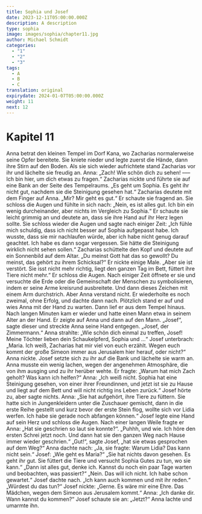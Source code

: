 ```yaml
---
title: Sophia und Josef
date: 2023-12-11T05:00:00.000Z
description: A description
type: sophia
image: images/sophia/chapter11.jpg
author: Michael Schmidt
categories:
  - "1"
  - "2"
  - "3"
tags:
  - A
  - B
  - C
translation: original
expirydate: 2024-01-07T05:00:00.000Z
weight: 11
next: 12
---
```

# Kapitel 11

Anna betrat den kleinen Tempel im Dorf Kana, wo Zacharias normalerweise seine Opfer bereitete. Sie kniete nieder und legte zuerst die Hände, dann ihre Stirn auf den Boden. Als sie sich wieder aufrichtete stand Zacharias vor ihr und lächelte sie freudig an.
Anna: „Zach! Wie schön dich zu sehen! ––– Ich bin hier, um dich etwas zu fragen.“
Zacharias nickte und führte sie auf eine Bank an der Seite des Tempelraums.
„Es geht um Sophia. Es geht ihr nicht gut, nachdem sie die Steinigung gesehen hat.“
Zacharias deutete mit dem Finger auf Anna.
„Mir? Mir geht es gut.“
Er schaute sie fragend an.
Sie schloss die Augen und fühlte in sich nach: „Nein, es ist alles gut. Ich bin ein wenig durcheinander, aber nichts im Vergleich zu Sophia.“
Er schaute sie leicht grimmig an und deutete an, dass sie ihre Hand auf ihr Herz legen sollte.
Sie schloss wieder die Augen und sagte nach einiger Zeit: „Ich fühle mich schuldig, dass ich nicht besser auf Sophia aufgepasst habe. Ich wusste, dass sie mir nachlaufen würde, aber ich habe nicht genug darauf geachtet. Ich habe es dann sogar vergessen. Sie hätte die Steinigung wirklich nicht sehen sollen.“
Zacharias schüttelte den Kopf und deutete auf ein Sonnenbild auf dem Altar.
„Du meinst Gott hat das so gewollt? Du meinst, das gehört zu ihrem Schicksal?“
Er nickte einige Male.
„Aber sie ist verstört. Sie isst nicht mehr richtig, liegt den ganzen Tag im Bett, füttert ihre Tiere nicht mehr.“
Er schloss die Augen. Nach einiger Zeit öffnete er sie und versuchte die Erde oder die Gemeinschaft der Menschen zu symbolisieren, indem er seine Arme kreisrund ausbreitete. Und dann dieses Zeichen mit einem Arm durchstrich. Aber Anna verstand nicht. Er wiederholte es noch zweimal, ohne Erfolg, und dachte dann nach. Plötzlich stand er auf und wies Anna mit der Hand zu warten. Dann lief er aus dem Tempel hinaus. Nach langen Minuten kam er wieder und hatte einen Mann etwa in seinem Alter an der Hand. Er zeigte auf Anna und dann auf den Mann.
„Josef“, sagte dieser und streckte Anna seine Hand entgegen. „Josef, der Zimmermann.“
Anna strahlte: „Wie schön dich einmal zu treffen, Josef! Meine Töchter lieben dein Schaukelpferd, Sophia und …“
Josef unterbrach: „Maria. Ich weiß, Zacharias hat mir viel von euch erzählt. Wegen euch kommt der große Simeon immer aus Jerusalem hier herauf, oder nicht?“
Anna nickte.
Josef setzte sich zu ihr auf die Bank und lächelte sie warm an. Anna musste ein wenig lachen, wegen der angenehmen Atmosphäre, die von ihm ausging und zu ihr herüber wehte.
Er fragte: „Warum hat mich Zach geholt? Was kann ich helfen?“
Anna: „Ich weiß nicht. Sophia hat eine Steinigung gesehen, von einer ihrer Freundinnen, und jetzt ist sie zu Hause und liegt auf dem Bett und will nicht richtig ins Leben zurück.“
Josef hörte zu, aber sagte nichts.
Anna: „Sie hat aufgehört, ihre Tiere zu füttern. Sie hatte sich in Jungenkleidern unter die Zuschauer gemischt, dann in die erste Reihe gestellt und kurz bevor der erste Stein flog, wollte sich vor Lidia werfen. Ich habe sie gerade noch abfangen können.“
Josef legte eine Hand auf sein Herz und schloss die Augen. Nach einer langen Weile fragte er Anna: „Hat sie geschrien so laut sie konnte?“.
„Puhhh, und wie. Ich höre den ersten Schrei jetzt noch. Und dann hat sie den ganzen Weg nach Hause immer wieder geschrien.“
„Gut!“, sagte Josef, „hat sie etwas gesprochen auf dem Weg?“
Anna dachte nach: „Ja, sie fragte: Warum Lidia? Das kann nicht sein.“
Josef: „Wie geht es Maria?“
„Sie hat nichts davon gesehen. Es geht ihr gut. Sie füttert die Tiere und versucht Sophia Gutes zu tun, wo sie kann.“
„Dann ist alles gut, denke ich. Kannst du noch ein paar Tage warten und beobachten, was passiert?“
„Nein. Das will ich nicht. Ich habe schon gewartet.“
Josef dachte nach. „Ich kann auch kommen und mit ihr reden.“
„Würdest du das tun?“
Josef nickte: „Gerne. Es wäre mir eine Ehre. Das Mädchen, wegen dem Simeon aus Jerusalem kommt.“
Anna: „Ich danke dir. Wann kannst du kommen?“
Josef schaute sie an: „Jetzt?“
Anna lachte und umarmte ihn.
